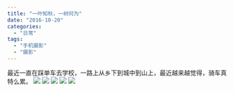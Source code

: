 ```yaml
---
title: "一叶知秋，一树何为"
date: "2016-10-20"
categories: 
  - "日常"
tags: 
  - "手机摄影"
  - "摄影"
---
```


最近一直在踩单车去学校，一路上从乡下到城中到山上，最近越来越觉得，骑车真特么累。 ![](http://ww4.sinaimg.cn/large/801b780agw1f8z0nsl2ptj21kw1kw7wh.jpg) ![](http://ww2.sinaimg.cn/large/801b780agw1f8z0nr5zyfj21kw1kwkes.jpg) ![](http://ww1.sinaimg.cn/large/801b780agw1f8z0nq2sv8j21kw1kwx6p.jpg) ![](http://ww4.sinaimg.cn/large/801b780agw1f8z0noqj78j21f61f64b9.jpg) ![](http://ww2.sinaimg.cn/large/801b780agw1f8z0ntwm96j21kw1kwkjl.jpg)
